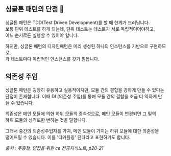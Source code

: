 ## 싱글톤 패턴의 단점 🥲
싱글톤 패턴은 TDD(Test Driven Development)를 할 때 한계가 드러납니다. </br>
보통 단위 테스트를 하게 되는데, 단위 테스트는 테스트가 서로 독립적이어야하고,</br>
어느 순서로든 실행할 수 있어야 합니다.

하지만, 싱글톤 패턴의 디자인패턴은 미리 생성된 하나의 인스턴스를 기반으로 구현하므로, </br>
각 테스트마다 독립적인 인스턴스를 갖기 힘듭니다.

## 의존성 주입
싱글톤 패턴은 굉장히 유용하고 실용적이지만, 모듈 간의 결합을 강하게 만들 수 있다는 </br>
단점이 존재합니다. 이때 DI (의존성 주입)를 통해 모듈 간의 결합을 조금 더 약하게
만들 수 있습니다.

의존성은 메인 모듈에 의한 하위 모듈의 종속성으로, 메인 모듈이 변경되면 그 밑의 </br>
하위 모듈의 성격또한 변하는 것을 말합니다.

그래서 중간의 의존성주입자를 가져, 메인 모듈이 가지는 하위 모듈에 대한 의존성을 </br>
떨어뜨릴 수 있습니다. 이를 '디커플링' 된다라고 표현하기도 합니다.

<i>출처 : 주홍철, 면접을 위한 cs 전공지식노트, p20-21</i>
